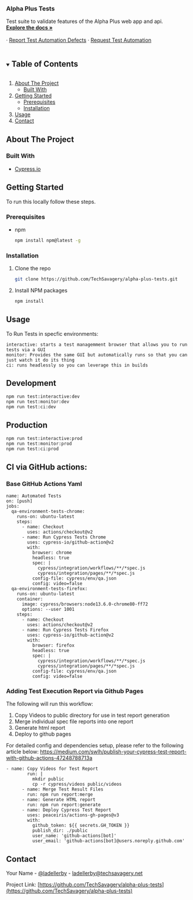 <!--
*** Thanks for checking out the Best-README-Template. If you have a suggestion
*** that would make this better, please fork the repo and create a pull request
*** or simply open an issue with the tag "enhancement".
*** Thanks again! Now go create something AMAZING! :D
***
***
***
*** To avoid retyping too much info. Do a search and replace for the following:
*** techsavagery, tests-cypress, twitter_handle, email, Tech Savagery: Tests - Cypress, Functional tests built to showcase the features and value of the Cypress.io testing framework.
-->

<!-- PROJECT SHIELDS -->
<!--
*** I'm using markdown "reference style" links for readability.
*** Reference links are enclosed in brackets [ ] instead of parentheses ( ).
*** See the bottom of this document for the declaration of the reference variables
*** for contributors-url, forks-url, etc. This is an optional, concise syntax you may use.
*** https://www.markdownguide.org/basic-syntax/#reference-style-links
-->
<!--[![Contributors][contributors-shield]][contributors-url]
[![Forks][forks-shield]][forks-url]
[![Stargazers][stars-shield]][stars-url]
[![Issues][issues-shield]][issues-url]
[![MIT License][license-shield]][license-url]
[![LinkedIn][linkedin-shield]][linkedin-url]-->

<!-- PROJECT LOGO -->
<br />
<p align="center">
  <!-- <a href="">
    <img src="" alt="Logo" width="516" height="120">
  </a> -->

  <h3 align="Left">Alpha Plus Tests</h3>

  <p align="Left">
    Test suite to validate features of the Alpha Plus web app and api. 
    <br />
    <a href="https://github.com/TechSavagery/alpha-plus-tests"><strong>Explore the docs »</strong></a>
    <br />
    <br />
    ·
    <a href="https://github.com/TechSavagery/alpha-plus-tests/issues">Report Test Automation Defects</a>
    ·
    <a href="https://github.com/TechSavagery/alpha-plus-tests/issues">Request Test Automation</a>
  </p>
</p>

<!-- TABLE OF CONTENTS -->
<details open="open">
  <summary><h2 style="display: inline-block">Table of Contents</h2></summary>
  <ol>
    <li>
      <a href="#about-the-project">About The Project</a>
      <ul>
        <li><a href="#built-with">Built With</a></li>
      </ul>
    </li>
    <li>
      <a href="#getting-started">Getting Started</a>
      <ul>
        <li><a href="#prerequisites">Prerequisites</a></li>
        <li><a href="#installation">Installation</a></li>
      </ul>
    </li>
    <li><a href="#usage">Usage</a></li>
    <li><a href="#contact">Contact</a></li>
  </ol>
</details>

<!-- ABOUT THE PROJECT -->

## About The Project

<!--[![Product Name Screen Shot][product-screenshot]](https://example.com)-->

### Built With

- [Cypress.io](https://www.cypress.io/)

<!-- GETTING STARTED -->

## Getting Started

To run this locally follow these steps.

### Prerequisites

- npm
  ```sh
  npm install npm@latest -g
  ```

### Installation

1. Clone the repo
   ```sh
   git clone https://github.com/TechSavagery/alpha-plus-tests.git
   ```
2. Install NPM packages
   ```sh
   npm install
   ```

<!-- USAGE EXAMPLES -->

## Usage

To Run Tests in specfic environments:
```
interactive: starts a test managemment browser that allows you to run tests via a GUI
monitor: Provides the same GUI but automatically runs so that you can just watch it do its thing 
ci: runs headlessly so you can leverage this in builds 
```
## Development
`npm run test:interactive:dev`  
`npm run test:monitor:dev`  
`npm run test:ci:dev`  

## Production 
`npm run test:interactive:prod`  
`npm run test:monitor:prod`  
`npm run test:ci:prod`  

## CI via GitHub actions:
### Base GitHub Actions Yaml 
```
name: Automated Tests
on: [push]
jobs:
  qa-environment-tests-chrome:
    runs-on: ubuntu-latest
    steps:
      - name: Checkout
        uses: actions/checkout@v2
      - name: Run Cypress Tests Chrome
        uses: cypress-io/github-action@v2
        with:
          browser: chrome
          headless: true
          spec: |
            cypress/integration/workflows/**/*spec.js
            cypress/integration/pages/**/*spec.js
          config-file: cypress/env/qa.json
          config: video=false
  qa-environment-tests-firefox:
    runs-on: ubuntu-latest
    container:
      image: cypress/browsers:node13.6.0-chrome80-ff72
      options: --user 1001
    steps:
      - name: Checkout
        uses: actions/checkout@v2
      - name: Run Cypress Tests Firefox
        uses: cypress-io/github-action@v2
        with:
          browser: firefox
          headless: true
          spec: |
            cypress/integration/workflows/**/*spec.js
            cypress/integration/pages/**/*spec.js
          config-file: cypress/env/qa.json
          config: video=false
```

### Adding Test Execution Report via Github Pages

The following will run this workflow:

1. Copy Videos to public directory for use in test report generation
2. Merge individual spec file reports into one report 
3. Generate html report 
4. Deploy to github pages

For detailed config and dependencies setup, please refer to the following article below:
https://medium.com/swlh/publish-your-cypress-test-report-with-github-actions-47248788713a

```
- name: Copy Videos for Test Report
        run: |
          mkdir public
          cp -r cypress/videos public/videos
      - name: Merge Test Result Files
        run: npm run report:merge
      - name: Generate HTML report
        run: npm run report:generate
      - name: Deploy Cypress Test Report 
        uses: peaceiris/actions-gh-pages@v3
        with:
          github_token: ${{ secrets.GH_TOKEN }}
          publish_dir: ./public
          user_name: 'github-actions[bot]'
          user_email: 'github-actions[bot]@users.noreply.github.com'
```

<!--Use this space to show useful examples of how a project can be used. Additional screenshots, code examples and demos work well in this space. You may also link to more resources.

_For more examples, please refer to the [Documentation](https://example.com)_-->

<!-- ROADMAP -->

<!-- CONTRIBUTING -->

<!-- LICENSE -->

<!-- CONTACT -->

## Contact

Your Name - [@ladellerby](https://twitter.com/ladellerby) - ladellerby@techsavagery.net

Project Link: [https://github.com/TechSavagery/alpha-plus-tests](https://github.com/TechSavagery/alpha-plus-tests)

<!-- ACKNOWLEDGEMENTS -->

<!-- MARKDOWN LINKS & IMAGES -->
<!-- https://www.markdownguide.org/basic-syntax/#reference-style-links -->

[contributors-shield]: https://img.shields.io/github/contributors/techsavagery/repo.svg?style=for-the-badge
[contributors-url]: https://github.com/techsavagery/repo/graphs/contributors
[forks-shield]: https://img.shields.io/github/forks/techsavagery/repo.svg?style=for-the-badge
[forks-url]: https://github.com/techsavagery/repo/network/members
[stars-shield]: https://img.shields.io/github/stars/techsavagery/repo.svg?style=for-the-badge
[stars-url]: https://github.com/techsavagery/repo/stargazers
[issues-shield]: https://img.shields.io/github/issues/techsavagery/repo.svg?style=for-the-badge
[issues-url]: https://github.com/techsavagery/repo/issues
[license-shield]: https://img.shields.io/github/license/techsavagery/repo.svg?style=for-the-badge
[license-url]: https://github.com/techsavagery/repo/blob/master/LICENSE.txt
[linkedin-shield]: https://img.shields.io/badge/-LinkedIn-black.svg?style=for-the-badge&logo=linkedin&colorB=555
[linkedin-url]: https://linkedin.com/in/techsavagery
